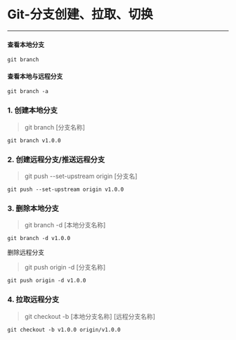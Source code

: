 # Git-分支创建、拉取、切换
***
#### 查看本地分支
`git branch`

#### 查看本地与远程分支
`git branch -a`

### 1. 创建本地分支
> git branch [分支名称]

`git branch v1.0.0`

### 2. 创建远程分支/推送远程分支
> git push --set-upstream origin [分支名]

`git push --set-upstream origin v1.0.0`

### 3. 删除本地分支
> git branch -d [本地分支名称]

`git branch -d v1.0.0`

删除远程分支
> git push origin -d [分支名称]

`git push origin -d v1.0.0`

### 4. 拉取远程分支
> git checkout -b [本地分支名称] [远程分支名称]

`git checkout -b v1.0.0 origin/v1.0.0`

